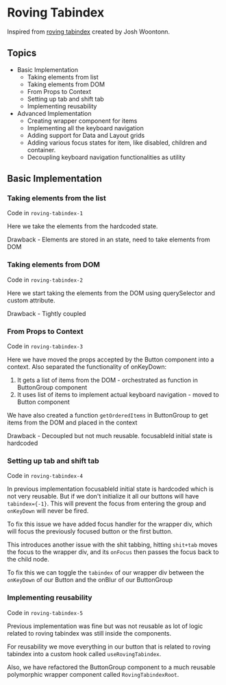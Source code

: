 # Roving Tabindex

Inspired from [roving tabindex](https://www.joshuawootonn.com/react-roving-tabindex) created by Josh Woontonn.

## Topics

-   Basic Implementation
    -   Taking elements from list
    -   Taking elements from DOM
    -   From Props to Context
    -   Setting up tab and shift tab
    -   Implementing reusability
-   Advanced Implementation
    -   Creating wrapper component for items
    -   Implementing all the keyboard navigation
    -   Adding support for Data and Layout grids
    -   Adding various focus states for item, like disabled, children and container.
    -   Decoupling keyboard navigation functionalities as utility

## Basic Implementation

### Taking elements from the list

Code in `roving-tabindex-1`

Here we take the elements from the hardcoded state.

Drawback - Elements are stored in an state, need to take elements from DOM

### Taking elements from DOM

Code in `roving-tabindex-2`

Here we start taking the elements from the DOM using querySelector and custom attribute.

Drawback - Tightly coupled

### From Props to Context

Code in `roving-tabindex-3`

Here we have moved the props accepted by the Button component into a context. Also separated the functionality of onKeyDown:

1. It gets a list of items from the DOM - orchestrated as function in ButtonGroup component
2. It uses list of items to implement actual keyboard navigation - moved to Button component

We have also created a function `getOrderedItems` in ButtonGroup to get items from the DOM and placed in the context

Drawback - Decoupled but not much reusable. focusableId initial state is hardcoded

### Setting up tab and shift tab

Code in `roving-tabindex-4`

In previous implementation focusableId initial state is hardcoded which is not very reusable. But if we don't initialize it all our buttons will have `tabindex={-1}`. This will prevent the focus from entering the group and `onKeyDown` will never be fired.

To fix this issue we have added focus handler for the wrapper div, which will focus the previously focused button or the first button.

This introduces another issue with the shit tabbing, hitting `shit+tab` moves the focus to the wrapper div, and its `onFocus` then passes the focus back to the child node.

To fix this we can toggle the `tabindex` of our wrapper div between the `onKeyDown` of our Button and the onBlur of our ButtonGroup

### Implementing reusability

Code in `roving-tabindex-5`

Previous implementation was fine but was not reusable as lot of logic related to roving tabindex was still inside the components.

For reusability we move everything in our button that is related to roving tabindex into a custom hook called `useRovingTabindex`.

Also, we have refactored the ButtonGroup component to a much reusable polymorphic wrapper component called `RovingTabindexRoot`.
